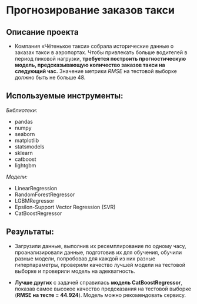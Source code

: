 # Прогнозирование заказов такси

## Описание проекта 

- Компания «Чётенькое такси» собрала исторические данные о заказах такси в аэропортах. Чтобы привлекать больше водителей в период пиковой нагрузки, **требуется построить прогностическую модель, предсказывающую количество заказов такси на следующий час.** Значение метрики *RMSE* на тестовой выборке должно быть не больше 48.


## Используемые инструменты:
 
*Библиотеки:*

- pandas
- numpy
- seaborn
- matplotlib
- statsmodels
- sklearn
- catboost
- lightgbm

*Модели:*

- LinearRegression
- RandomForestRegressor
- LGBMRegressor
- Epsilon-Support Vector Regression (SVR)
- CatBoostRegressor

## Результаты: 

- Загрузили данные, выполнив их ресемплирование по одному часу, проанализировали данные, подготовив их для обучения, обучили разные модели, попробовав для каждой из них разные гиперпараметры, проверили качество лучшей модели на тестовой выборке и проверили модель на адекватность.

- **Лучше других** с задачей справилась **модель CatBoostRegressor**, показав самое высокое качество предсказания на тестовой выборке (**RMSE на тесте = 44.924**). Модель можно рекомендовать сервису.
